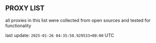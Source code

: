## PROXY LIST

all proxies in this list were collected from open sources and tested for functionality

last update: `2025-01-26 04:35:58.929533+00:00` UTC